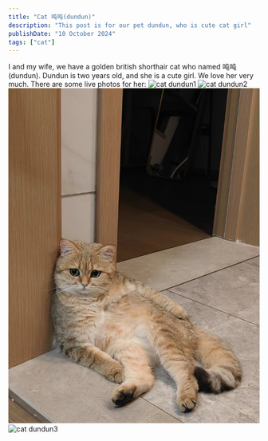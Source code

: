 ```yaml
---
title: "Cat 吨吨(dundun)"
description: "This post is for our pet dundun, who is cute cat girl"
publishDate: "10 October 2024"
tags: ["cat"]
---
```


I and my wife, we have a golden british shorthair cat who named 吨吨(dundun). Dundun is two years old, and she is a cute girl. We love her very much. There are some live photos for her:
![cat dundun1](./IMG_2864_CAT.png)
![cat dundun2](./IMG_1578_CAT.png)
![cat dundun3](./IMG_1363_CAT.JPG)
![cat dundun3](./IMG_2260_CAT.jpg)
